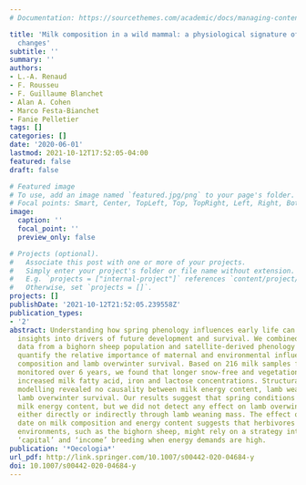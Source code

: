 ```yaml
---
# Documentation: https://sourcethemes.com/academic/docs/managing-content/

title: 'Milk composition in a wild mammal: a physiological signature of phenological
  changes'
subtitle: ''
summary: ''
authors:
- L.-A. Renaud
- F. Rousseu
- F. Guillaume Blanchet
- Alan A. Cohen
- Marco Festa-Bianchet
- Fanie Pelletier
tags: []
categories: []
date: '2020-06-01'
lastmod: 2021-10-12T17:52:05-04:00
featured: false
draft: false

# Featured image
# To use, add an image named `featured.jpg/png` to your page's folder.
# Focal points: Smart, Center, TopLeft, Top, TopRight, Left, Right, BottomLeft, Bottom, BottomRight.
image:
  caption: ''
  focal_point: ''
  preview_only: false

# Projects (optional).
#   Associate this post with one or more of your projects.
#   Simply enter your project's folder or file name without extension.
#   E.g. `projects = ["internal-project"]` references `content/project/deep-learning/index.md`.
#   Otherwise, set `projects = []`.
projects: []
publishDate: '2021-10-12T21:52:05.239558Z'
publication_types:
- '2'
abstract: Understanding how spring phenology influences early life can provide important
  insights into drivers of future development and survival. We combined unique, long-term
  data from a bighorn sheep population and satellite-derived phenology indices to
  quantify the relative importance of maternal and environmental influences on milk
  composition and lamb overwinter survival. Based on 216 milk samples from 34 females
  monitored over 6 years, we found that longer snow-free and vegetation growing seasons
  increased milk fatty acid, iron and lactose concentrations. Structural equation
  modelling revealed no causality between milk energy content, lamb weaning mass and
  lamb overwinter survival. Our results suggest that spring conditions can affect
  milk energy content, but we did not detect any effect on lamb overwinter survival
  either directly or indirectly through lamb weaning mass. The effect of green-up
  date on milk composition and energy content suggests that herbivores living in seasonal
  environments, such as the bighorn sheep, might rely on a strategy intermediate between
  ‘capital’ and ‘income’ breeding when energy demands are high.
publication: '*Oecologia*'
url_pdf: http://link.springer.com/10.1007/s00442-020-04684-y
doi: 10.1007/s00442-020-04684-y
---
```

